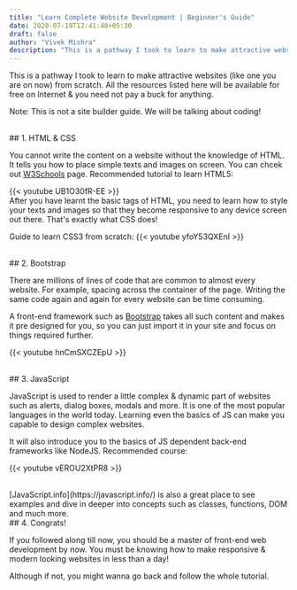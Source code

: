 ```yaml
---
title: "Learn Complete Website Development | Beginner's Guide"
date: 2020-07-19T12:41:48+05:30
draft: false
author: "Vivek Mishra"
description: "This is a pathway I took to learn to make attractive websites (like one you are on now) from scratch. All the resources listed here will be available for free on Internet & you need not pay a buck for anything."
---
```


This is a pathway I took to learn to make attractive websites (like one you are on now) from scratch. All the resources listed here will be available for free on Internet & you need not pay a buck for anything.

Note: This is not a site builder guide. We will be talking about coding!

<br>
## 1. HTML & CSS

You cannot write the content on a website without the knowledge of HTML. It tells you how to place simple texts and images on screen.
You can chcek out [W3Schools](https://www.w3schools.com/html/html5_intro.asp) page.
Recommended tutorial to learn HTML5:

{{< youtube UB1O30fR-EE >}}
<br>
After you have learnt the basic tags of HTML, you need to learn how to style your texts and images so that they become responsive to any
device screen out there. That's exactly what CSS does!

Guide to learn CSS3 from scratch:
{{< youtube yfoY53QXEnI >}}

<br>
## 2. Bootstrap

There are millions of lines of code that are common to almost every website. For example, spacing across the container of the page. Writing
the same code again and again for every website can be time consuming.

A front-end framework such as [Bootstrap](https://getbootstrap.com/) takes all such content and makes it pre designed for you, so you can just import it in your site and focus on things
required further.

{{< youtube hnCmSXCZEpU >}}

<br>
## 3. JavaScript

JavaScript is used to render a little complex & dynamic part of websites such as alerts, dialog boxes, modals and more.
It is one of the most popular languages in the world today. Learning even the basics of JS can make you capable to design complex websites.

It will also introduce you to the basics of JS dependent back-end frameworks like NodeJS. Recommended course:

{{< youtube vEROU2XtPR8 >}}

<br>
[JavaScript.info](https://javascript.info/) is also a great place to see examples and dive in deeper into concepts such as classes, functions, DOM and much more.

<br>
## 4. Congrats!

If you followed along till now, you should be a master of front-end web development by now. You must be knowing how to make responsive & modern looking websites in less than a day!

Although if not, you might wanna go back and follow the whole tutorial.
